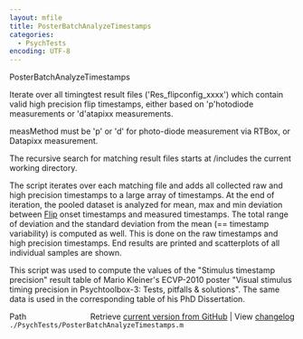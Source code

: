 ```yaml
---
layout: mfile
title: PosterBatchAnalyzeTimestamps
categories:
  - PsychTests
encoding: UTF-8
---
```


PosterBatchAnalyzeTimestamps

Iterate over all timingtest result files \('Res\_flipconfig\_xxxx'\) which
contain valid high precision flip timestamps, either based on
'p'hotodiode measurements or 'd'atapixx measurements.

measMethod must be 'p' or 'd' for photo-diode measurement via RTBox, or
Datapixx measurement.

The recursive search for matching result files starts at /includes the
current working directory.

The script iterates over each matching file and adds all collected raw
and high precision timestamps to a large array of timestamps. At the end
of iteration, the pooled dataset is analyzed for mean, max and min
deviation between [Flip](/docs/Flip) onset timestamps and measured timestamps. The
total range of deviation and the standard deviation from the mean \(==
timestamp variability\) is computed as well. This is done on the raw
timestamps and high precision timestamps. End results are printed and
scatterplots of all individual samples are shown.

This script was used to compute the values of the "Stimulus timestamp
precision" result table of Mario Kleiner's ECVP-2010 poster "Visual
stimulus timing precision in Psychtoolbox-3: Tests, pitfalls &
solutions". The same data is used in the corresponding table of his PhD
Dissertation.



<div class="code_header" style="text-align:right;">
  <span style="float:left;">Path&nbsp;&nbsp;</span> <span class="counter">Retrieve <a href=
  "https://raw.github.com/Psychtoolbox-3/Psychtoolbox-3/beta/./PsychTests/PosterBatchAnalyzeTimestamps.m">current version from GitHub</a> | View <a href=
  "https://github.com/Psychtoolbox-3/Psychtoolbox-3/commits/beta/./PsychTests/PosterBatchAnalyzeTimestamps.m">changelog</a></span>
</div>
<div class="code">
  <code>./PsychTests/PosterBatchAnalyzeTimestamps.m</code>
</div>
